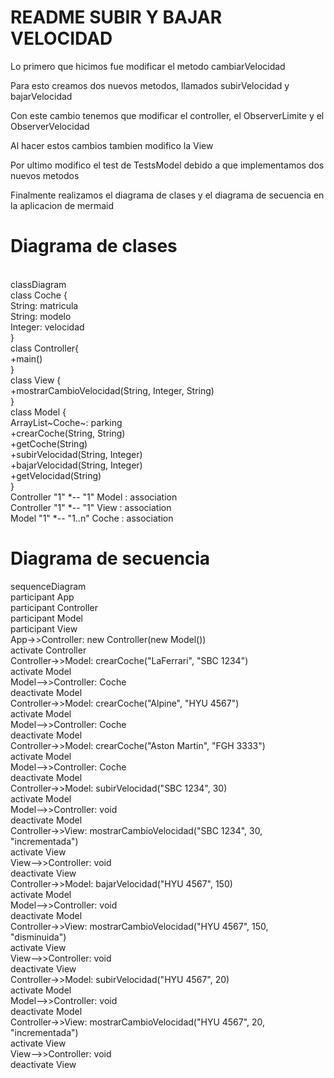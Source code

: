 # README SUBIR Y BAJAR VELOCIDAD

Lo primero que hicimos fue modificar el metodo cambiarVelocidad 

Para esto creamos dos nuevos metodos, llamados subirVelocidad y bajarVelocidad

Con este cambio tenemos que modificar el controller, el ObserverLimite y el ObserverVelocidad

Al hacer estos cambios tambien modifico la View

Por ultimo modifico el test de TestsModel debido a que implementamos dos nuevos metodos

Finalmente realizamos el diagrama de clases y el diagrama de secuencia en la aplicacion de mermaid

# Diagrama de clases

<br>classDiagram
<br>class Coche {
<br>String: matricula
<br>String: modelo
<br>Integer: velocidad
<br>}
<br>class Controller{
<br>+main()
<br>}
<br>class View {
<br>+mostrarCambioVelocidad(String, Integer, String)
<br>}
<br>class Model {
<br>ArrayList~Coche~: parking
<br>+crearCoche(String, String)
<br>+getCoche(String)
<br>+subirVelocidad(String, Integer)
<br>+bajarVelocidad(String, Integer)
<br>+getVelocidad(String)
<br>}
<br>Controller "1" *-- "1" Model : association
<br>Controller "1" *-- "1" View : association
<br>Model "1" *-- "1..n" Coche : association

# Diagrama de secuencia

sequenceDiagram
<br>participant App
<br>participant Controller
<br>participant Model
<br>participant View
<br>App->>Controller: new Controller(new Model())
<br>activate Controller
<br>Controller->>Model: crearCoche("LaFerrari", "SBC 1234")
<br>activate Model
<br>Model-->>Controller: Coche
<br>deactivate Model
<br>Controller->>Model: crearCoche("Alpine", "HYU 4567")
<br>activate Model
<br>Model-->>Controller: Coche
<br>deactivate Model
<br>Controller->>Model: crearCoche("Aston Martin", "FGH 3333")
<br>activate Model
<br>Model-->>Controller: Coche
<br>deactivate Model
<br>Controller->>Model: subirVelocidad("SBC 1234", 30)
<br>activate Model
<br>Model-->>Controller: void
<br>deactivate Model
<br>Controller->>View: mostrarCambioVelocidad("SBC 1234", 30, "incrementada")
<br>activate View
<br>View-->>Controller: void
<br>deactivate View
<br>Controller->>Model: bajarVelocidad("HYU 4567", 150)
<br>activate Model
<br>Model-->>Controller: void
<br>deactivate Model
<br>Controller->>View: mostrarCambioVelocidad("HYU 4567", 150, "disminuida")
<br>activate View
<br>View-->>Controller: void
<br>deactivate View
<br>Controller->>Model: subirVelocidad("HYU 4567", 20)
<br>activate Model
<br>Model-->>Controller: void
<br>deactivate Model
<br>Controller->>View: mostrarCambioVelocidad("HYU 4567", 20, "incrementada")
<br>activate View
<br>View-->>Controller: void
<br>deactivate View